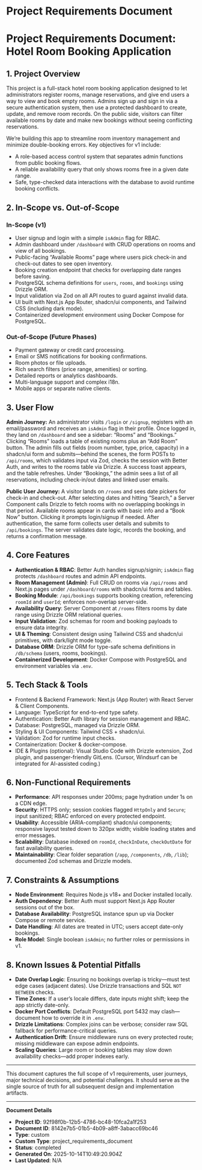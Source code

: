 # Project Requirements Document

# Project Requirements Document: Hotel Room Booking Application

## 1. Project Overview

This project is a full-stack hotel room booking application designed to let administrators register rooms, manage reservations, and give end users a way to view and book empty rooms. Admins sign up and sign in via a secure authentication system, then use a protected dashboard to create, update, and remove room records. On the public side, visitors can filter available rooms by date and make new bookings without seeing conflicting reservations.

We’re building this app to streamline room inventory management and minimize double-booking errors. Key objectives for v1 include:
- A role-based access control system that separates admin functions from public booking flows.
- A reliable availability query that only shows rooms free in a given date range.
- Safe, type-checked data interactions with the database to avoid runtime booking conflicts.

## 2. In-Scope vs. Out-of-Scope

### In-Scope (v1)
- User signup and login with a simple `isAdmin` flag for RBAC.
- Admin dashboard under `/dashboard` with CRUD operations on rooms and view of all bookings.
- Public-facing “Available Rooms” page where users pick check-in and check-out dates to see open inventory.
- Booking creation endpoint that checks for overlapping date ranges before saving.
- PostgreSQL schema definitions for `users`, `rooms`, and `bookings` using Drizzle ORM.
- Input validation via Zod on all API routes to guard against invalid data.
- UI built with Next.js App Router, shadcn/ui components, and Tailwind CSS (including dark mode).
- Containerized development environment using Docker Compose for PostgreSQL.

### Out-of-Scope (Future Phases)
- Payment gateway or credit card processing.
- Email or SMS notifications for booking confirmations.
- Room photos or file uploads.
- Rich search filters (price range, amenities) or sorting.
- Detailed reports or analytics dashboards.
- Multi-language support and complex i18n.
- Mobile apps or separate native clients.

## 3. User Flow

**Admin Journey:** An administrator visits `/login` or `/signup`, registers with an email/password and receives an `isAdmin` flag in their profile. Once logged in, they land on `/dashboard` and see a sidebar: “Rooms” and “Bookings.” Clicking “Rooms” loads a table of existing rooms plus an “Add Room” button. The admin fills out fields (room number, type, price, capacity) in a shadcn/ui form and submits—behind the scenes, the form POSTs to `/api/rooms`, which validates input via Zod, checks the session with Better Auth, and writes to the rooms table via Drizzle. A success toast appears, and the table refreshes. Under “Bookings,” the admin sees a list of all reservations, including check-in/out dates and linked user emails.

**Public User Journey:** A visitor lands on `/rooms` and sees date pickers for check-in and check-out. After selecting dates and hitting “Search,” a Server Component calls Drizzle to fetch rooms with no overlapping bookings in that period. Available rooms appear in cards with basic info and a “Book Now” button. Clicking it prompts login/signup if needed. After authentication, the same form collects user details and submits to `/api/bookings`. The server validates date logic, records the booking, and returns a confirmation message.

## 4. Core Features

- **Authentication & RBAC**: Better Auth handles signup/signin; `isAdmin` flag protects `/dashboard` routes and admin API endpoints.
- **Room Management (Admin)**: Full CRUD on rooms via `/api/rooms` and Next.js pages under `/dashboard/rooms` with shadcn/ui forms and tables.
- **Booking Module**: `/api/bookings` supports booking creation, referencing `roomId` and `userId`; enforces non-overlap server-side.
- **Availability Query**: Server Component at `/rooms` filters rooms by date range using Drizzle ORM relational queries.
- **Input Validation**: Zod schemas for room and booking payloads to ensure data integrity.
- **UI & Theming**: Consistent design using Tailwind CSS and shadcn/ui primitives, with dark/light mode toggle.
- **Database ORM**: Drizzle ORM for type-safe schema definitions in `/db/schema` (users, rooms, bookings).
- **Containerized Development**: Docker Compose with PostgreSQL and environment variables via `.env`.

## 5. Tech Stack & Tools

- Frontend & Backend Framework: Next.js (App Router) with React Server & Client Components.
- Language: TypeScript for end-to-end type safety.
- Authentication: Better Auth library for session management and RBAC.
- Database: PostgreSQL, managed via Drizzle ORM.
- Styling & UI Components: Tailwind CSS + shadcn/ui.
- Validation: Zod for runtime input checks.
- Containerization: Docker & docker-compose.
- IDE & Plugins (optional): Visual Studio Code with Drizzle extension, Zod plugin, and passenger-friendly GitLens. (Cursor, Windsurf can be integrated for AI-assisted coding.)

## 6. Non-Functional Requirements

- **Performance**: API responses under 200ms; page hydration under 1s on a CDN edge.
- **Security**: HTTPS only; session cookies flagged `HttpOnly` and `Secure`; input sanitized; RBAC enforced on every protected endpoint.
- **Usability**: Accessible (ARIA-compliant) shadcn/ui components; responsive layout tested down to 320px width; visible loading states and error messages.
- **Scalability**: Database indexed on `roomId`, `checkInDate`, `checkOutDate` for fast availability queries.
- **Maintainability**: Clear folder separation (`/app`, `/components`, `/db`, `/lib`); documented Zod schemas and Drizzle models.

## 7. Constraints & Assumptions

- **Node Environment**: Requires Node.js v18+ and Docker installed locally.
- **Auth Dependency**: Better Auth must support Next.js App Router sessions out of the box.
- **Database Availability**: PostgreSQL instance spun up via Docker Compose or remote service.
- **Date Handling**: All dates are treated in UTC; users accept date-only bookings.
- **Role Model**: Single boolean `isAdmin`; no further roles or permissions in v1.

## 8. Known Issues & Potential Pitfalls

- **Date Overlap Logic**: Ensuring no bookings overlap is tricky—must test edge cases (adjacent dates). Use Drizzle transactions and SQL `NOT BETWEEN` checks.
- **Time Zones**: If a user’s locale differs, date inputs might shift; keep the app strictly date-only.
- **Docker Port Conflicts**: Default PostgreSQL port 5432 may clash—document how to override it in `.env`.
- **Drizzle Limitations**: Complex joins can be verbose; consider raw SQL fallback for performance-critical queries.
- **Authentication Drift**: Ensure middleware runs on every protected route; missing middleware can expose admin endpoints.
- **Scaling Queries**: Large room or booking tables may slow down availability checks—add proper indexes early.

---

This document captures the full scope of v1 requirements, user journeys, major technical decisions, and potential challenges. It should serve as the single source of truth for all subsequent design and implementation artifacts.

---
**Document Details**
- **Project ID**: 92f98f0b-12b5-4786-bc48-10fca2a1f253
- **Document ID**: 8142e7b5-01b5-4b09-a8ff-3abacc69bc46
- **Type**: custom
- **Custom Type**: project_requirements_document
- **Status**: completed
- **Generated On**: 2025-10-14T10:49:20.904Z
- **Last Updated**: N/A
